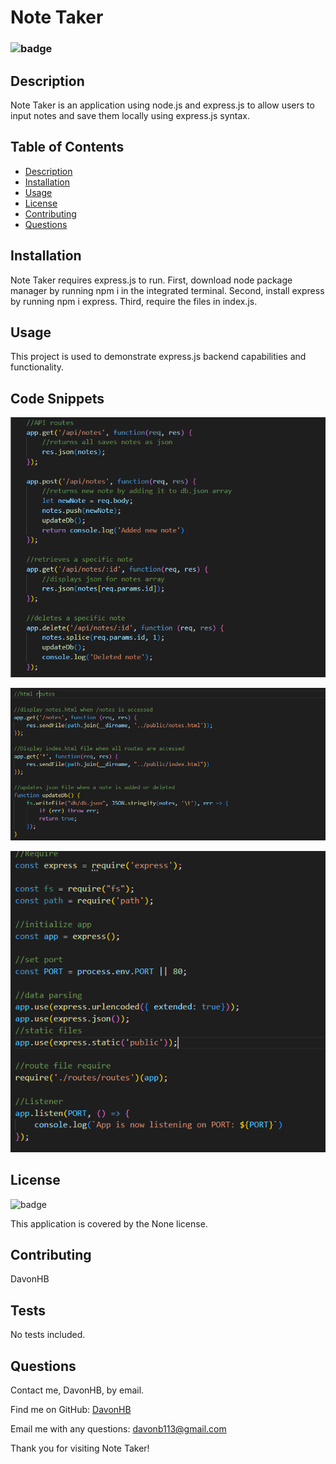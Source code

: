 
# Note Taker 

### ![badge](https://img.shields.io/badge/license-None--green)

## Description 
Note Taker is an application using node.js and express.js to allow users to input notes and save them locally using express.js syntax.
    
## Table of Contents 
- [Description](#description)
- [Installation](#installation)
- [Usage](#usage)
- [License](#license)
- [Contributing](#contributing)
- [Questions](#questions)

## Installation 
Note Taker requires express.js to run. First, download node package manager by running npm i in the integrated terminal. Second, install express by running npm i express. Third, require the files in index.js. 

## Usage
This project is used to demonstrate express.js backend capabilities and functionality.

## Code Snippets
![screenshot](./assets/imgs/apiroutes.png)

![screenshot](./assets/imgs/htmlroutes.png)

![screenshot](./assets/imgs/serversidejavascript.png)

## License 
![badge](https://img.shields.io/badge/license-None-brightgreen)
    
This application is covered by the None license. 

## Contributing 
DavonHB

## Tests
No tests included.


## Questions 
Contact me, DavonHB, by email.
    
Find me on GitHub: [DavonHB](https://github.com/DavonHB)
    
Email me with any questions: davonb113@gmail.com
    

Thank you for visiting Note Taker!
